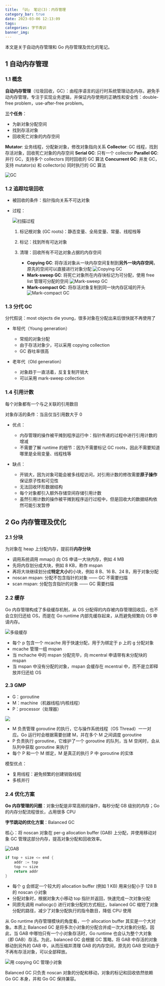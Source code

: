 ```yaml
---
title: 「训」 笔记(3)：内存管理
category_bar: true
date: 2023-03-06 12:13:09
tags:
categories: 字节青训
banner_img:
---
```


本文是关于自动内存管理和 Go 内存管理及优化的笔记。

<!-- more -->

## 1 自动内存管理

### 1.1 概念

**自动内存管理**（垃圾回收，GC）：由程序语言的运行时系统管理动态内存。避免手动内存管理，专注于实现业务逻辑，并保证内存使用的正确性和安全性：double-free problem，use-after-free problem。

**三个任务**：

* 为新对象分配空间
* 找到存活对象
* 回收死亡对象的内存空间

**Mutator**: 业务线程，分配新对象，修改对象指向关系
**Collector**: GC 线程，找到存活对象，回收死亡对象的内存空间
**Serial GC**: 只有一个 collector
**Parallel GC**: 并行 GC，支持多个 collectors 同时回收的 GC 算法
**Concurrent GC**: 并发 GC，支持 mutator(s) 和 collector(s) 同时执行的 GC 算法

![GC](1.png)

### 1.2 追踪垃圾回收

* 被回收的条件：指针指向关系不可达对象

* 过程：

    ![扫描过程](2.png)

    1. 标记根对象 (GC roots)：静态变量、全局变量、常量、线程栈等

    2. 标记：找到所有可达对象

    3. 清理：回收所有不可达对象占据的内存空间
        * **Copying GC**: 将存活对象从一块内存空间复制到**另外一块内存空间**，原先的空间可以直接进行对象分配
        ![Copying GC](3.png)
        * **Mark-sweep GC**: 将死亡对象所在内存块标记为可分配，使用 free list 管理可分配的空间
        ![Mark-sweep GC](4.png)
        * **Mark-compact GC**: 将存活对象复制到同一块内存区域的开头
        ![Mark-compact GC](5.png)

### 1.3 分代 GC

分代假说：most objects die young，很多对象在分配出来后很快就不再使用了

* 年轻代（Young generation）
    * 常规的对象分配
    * 由于存活对象少，可以采用 copying collection
    * GC 吞吐率很高

* 老年代（Old generation）
    * 对象趋于一直活着，反复复制开销大
    * 可以采用 mark-sweep collection

### 1.4 引用计数

每个对象都有一个与之关联的引用数目

对象存活的条件：当且仅当引用数大于 0

* 优点：
    * 内存管理的操作被平摊到程序运行中：指针传递的过程中进行引用计数的增减
    * 不需要了解 runtime 的细节：因为不需要标记 GC roots，因此不需要知道哪里是全局变量、线程栈等

* 缺点：
    * 开销大，因为对象可能会被多线程访问，对引用计数的修改需要**原子操作**保证原子性和可见性
    * 无法回收环形数据结构
    * 每个对象都引入额外存储空间存储引用计数
    * 虽然引用计数的操作被平摊到程序运行过程中，但是回收大的数据结构依然可能引发暂停

## 2 Go 内存管理及优化

### 2.1 分块

为对象在 heap 上分配内存，提前将**内存分块**

* 调用系统调用 mmap() 向 OS 申请一大块内存，例如 4 MB
* 先将内存划分成大块，例如 8 KB，称作 mspan
* 再将大块继续划分成**特定大小**的小块，例如 8 B、16 B、24 B，用于对象分配
* noscan mspan: 分配不包含指针的对象 —— GC 不需要扫描
* scan mspan: 分配包含指针的对象 —— GC 需要扫描

### 2.2 缓存

Go 内存管理构成了多级缓存机制，从 OS 分配得的内存被内存管理回收后，也不会立刻归还给 OS，而是在 Go runtime 内部先缓存起来，从而避免频繁向 OS 申请内存。

![多级缓存](6.png)

* 每个 p 包含一个 mcache 用于快速分配，用于为绑定于 p 上的 g 分配对象
* mcache 管理一组 mspan
* 当 mchache 中的 mspan 分配完毕，向 mcentral 申请带有未分配块的 mspan
* 当 mspan 中没有分配的对象，mspan 会缓存在 mcentral 中，而不是立即释放并归还给 OS

### 2.3 GMP

* G：goroutine
* M：machine（机器线程/内核线程）
* P：processor（处理器）

![](9.png)

* M 负责管理 goroutine 的执行，它与操作系统线程（OS Thread）一一对应。Go 运行时会根据需要创建 M，并在多个 M 之间调度 goroutine
* P 负责执行 goroutine，它维护了一个 goroutine 的队列，当 M 空闲时，会从队列中获取 goroutine 来执行
* 每个 P 和一个 M 绑定，M 是真正的执行 P 中 goroutine 的实体

模型优点：

* 复⽤线程：避免频繁的创建销毁线程
* 多核并行

### 2.4 优化方案

**Go 内存管理的问题**：对象分配是非常高频的操作，每秒分配 GB 级别的内存；Go 的内存分配流程很长，占用很多 CPU

**字节跳动的优化方案**：Balanced GC

核心：将 noscan 对象在 per-g allocation buffer (GAB) 上分配，并使用移动对象 GC 管理这部分内存，提高对象分配和回收效率。

![GAB](7.png)

```go
if top + size <= end {
    addr := top
    top += size
    return addr
}
```

* 每个 g 会绑定一个较大的 allocation buffer (例如 1 KB) 用来分配小于 128 B 的 noscan 小对象
* 分配对象时，根据对象大小移动 top 指针并返回，快速完成一次对象分配
* 同原先调用 mallocgc() 进行对象分配的方式相比，balanced GC 缩短了对象分配的路径，减少了对象分配执行的指令数目，降低 CPU 使用

从 Go runtime 内存管理模块的角度看，一个 allocation buffer 其实是一个大对象。本质上 Balanced GC 是将多次小对象的分配合并成一次大对象的分配。因此，当 GAB 中哪怕只有一个小对象存活时，Go runtime 也会认为整个大对象（即 GAB）存活。为此，balanced GC 会根据 GC 策略，将 GAB 中存活的对象移动到另外的 GAB 中，从而压缩并清理 GAB 的内存空间，原先的 GAB 空间由于不再有存活对象，可以全部释放。

![用 copying GC 管理小对象](8.png)

Balanced GC 只负责 noscan 对象的分配和移动，对象的标记和回收依然依赖 Go GC 本身，并和 Go GC 保持兼容。